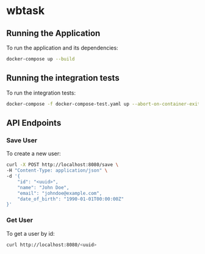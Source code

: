 # wbtask

## Running the Application

To run the application and its dependencies:

```bash
docker-compose up --build
```

## Running the integration tests

To run the integration tests:

```bash
docker-compose -f docker-compose-test.yaml up --abort-on-container-exit
```

## API Endpoints
### Save User
To create a new user:
```bash
curl -X POST http://localhost:8080/save \
-H "Content-Type: application/json" \
-d '{
    "id": "<uuid>",
    "name": "John Doe",
    "email": "johndoe@example.com",
    "date_of_birth": "1990-01-01T00:00:00Z"
}'
```

### Get User
To get a user by id:
```bash
curl http://localhost:8080/<uuid>
```
